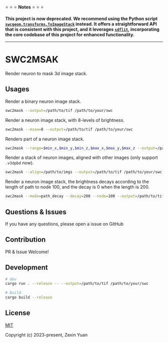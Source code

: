 :star: :star: :star: **Notes** :star: :star: :star:

**This project is now deprecated. We recommend using the Python script [`swcgeom.transforms.ToImageStack`](https://github.com/yzx9/swcgeom) instead. It offers a straightforward API that is consistent with this project, and it leverages [`sdflit`](https://github.com/yzx9/sdflit), incorporating the core codebase of this project for enhanced functionality.**

---

# SWC2MSAK

Render neuron to mask 3d image stack.

## Usages

Render a binary neuron image stack.

```bash
swc2mask --output=/path/to/tif /path/to/your/swc
```

Render a neuron image stack, with 8-levels of brightness.

```bash
swc2mask --msaa=8 --output=/path/to/tif /path/to/your/swc
```

Renders part of a neuron image stack.

```bash
swc2mask --range=$min_x,$min_y,$min_z,$max_x,$max_y,$max_z --output=/path/to/tif /path/to/your/swc
```

Render a stack of neuron images, aligned with other images (only support `.v3dpbd` now).

```bash
swc2mask --align=/path/to/imgs --output=/path/to/tif /path/to/your/swc
```

Render a neuron image stack, the brightness decays according to the length of path to node 100, and the decay is 0 when the length is 200.

```bash
swc2mask --mode=path_decay --decay=200 --node=100 --output=/path/to/tif /path/to/your/swc
```

## Questions & Issues

If you have any questions, please open a issue on GitHub

## Contribution

PR & Issue Welcome!

## Development

```BASH
# dev
cargo run . --release -- --output=/path/to/tif /path/to/your/swc

# build
cargo build --release
```

## License

[MIT](https://opensource.org/license/mit/)

Copyright (c) 2023-present, Zexin Yuan
